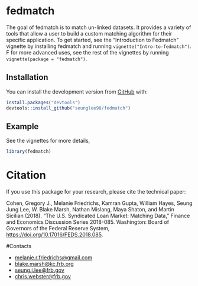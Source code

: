 
<!-- README.md is generated from README.Rmd. Please edit that file -->

# fedmatch

The goal of fedmatch is to match un-linked datasets. It provides a
variety of tools that allow a user to build a custom matching algorithm
for their specific application. To get started, see the “Introduction to
Fedmatch” vignette by installing fedmatch and running
`vignette("Intro-to-fedmatch")`. F for more advanced uses, see the rest
of the vignettes by running `vignette(package = "fedmatch")`.

## Installation

You can install the development version from
[GitHub](https://github.com/) with:

``` r
install.packages("devtools")
devtools::install_github("seunglee98/fedmatch")
```

## Example

See the vignettes for more details,

``` r
library(fedmatch)
```

# Citation

If you use this package for your research, please cite the technical
paper:

Cohen, Gregory J., Melanie Friedrichs, Kamran Gupta, William Hayes,
Seung Jung Lee, W. Blake Marsh, Nathan Mislang, Maya Shaton, and Martin
Sicilian (2018). “The U.S. Syndicated Loan Market: Matching Data,”
Finance and Economics Discussion Series 2018-085. Washington: Board of
Governors of the Federal Reserve System,
<https://doi.org/10.17016/FEDS.2018.085>.

\#Contacts

-   <melanie.r.friedrichs@gmail.com>
-   <blake.marsh@kc.frb.org>
-   <seung.j.lee@frb.gov>
-   <chris.webster@frb.gov>
